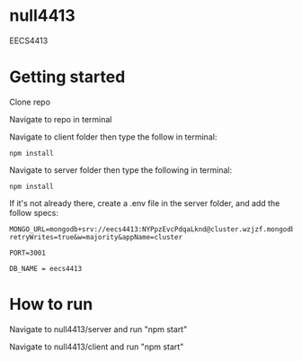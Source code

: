 # null4413
EECS4413

# Getting started
Clone repo 

Navigate to repo in terminal 

Navigate to client folder then type the follow in terminal: 

    npm install

Navigate to server folder then type the following in terminal: 

    npm install 

If it's not already there, create a .env file in the server folder, and add the follow specs:

    MONGO_URL=mongodb+srv://eecs4413:NYPpzEvcPdqaLknd@cluster.wzjzf.mongodb.net/?retryWrites=true&w=majority&appName=cluster
    
    PORT=3001
    
    DB_NAME = eecs4413

# How to run

Navigate to null4413/server and run "npm start"

Navigate to null4413/client and run "npm start"


